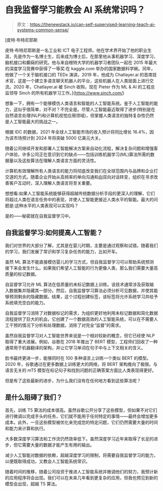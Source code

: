 # 自我监督学习能教会 AI 系统常识吗？

> 原文：<https://thenewstack.io/can-self-supervised-learning-teach-ai-systems-common-sense/>

[](https://www.sinch.com/)

 [皮特·布特尼耶斯

皮特·布特尼耶斯是一名工业和 ICT 电子工程师。他在学术界开始了他的职业生涯，先是作为一名博士生，后来成为博士后，在那里他从事机器学习、深度学习、脑机接口和癫痫的研究。他与来自根特大学的机器学习者团队一起在 2015 年最大的深度学习竞赛中获得了一等奖:在 kaggle.com 举办的国家数据科学碗。同年，他做了一个关于脑机接口的 TEDx 演讲。2019 年，他成为 Chatlayer.ai 的首席技术官，这是一个建立多语言聊天机器人的平台，这些机器人在人类层面上进行交流。2020 年，Chatlayer.ai 被 Sinch 收购，现在 Pieter 作为 ML & AI 的工程总监领导 Sinch 的所有机器学习工作。](https://www.sinch.com/) [](https://www.sinch.com/)

想象一下，拥有一个能够模仿人类语言和智能的人工智能系统。鉴于人工智能的能力，这似乎很简单，对不对？不完全是。尽管人工智能最近取得了进步(特别是在自然语言处理(NLP)和计算机视觉应用领域)，但掌握人类语言的独特复杂性仍然是人工智能最大的挑战之一。

根据 IDC 的数据，2021 年全球人工智能市场的收入预计将同比增长 16.4%，因为该市场预计到 2024 年将突破 5000 亿美元大关。

随着公司继续开发和部署人工智能解决方案来自动化流程，解决复杂问题和增强客户体验，许多公司正在意识到它的缺点——包括训练机器学习(ML)算法所需的数据量以及这些算法在理解人类语言方面的灵活性。

计算机有效理解所有人类语言的能力将彻底改变我们在全球范围内与品牌和企业打交道的方式。随着企业开始从高频率的单向沟通和[向](https://www.sinch.com/conversational-messaging-guide/)双向对话转变，组织在寻求改善客户互动时，深入理解人类语言将至关重要。

想想看:如果人工智能系统能够获得超越传统数据分析手段的更深入的理解，它们将超过人类在语言任务中的表现，并使人工智能更接近人类水平的智能。最大的问题是:这种水平的人类表现可以实现吗？

是的——秘密就在自我监督学习中。

## 自我监督学习:如何提高人工智能？

我们对世界的大部分了解，尤其是在婴儿时期，主要是通过观察和试错。随着我们的学习，我们发展了常识和学习复杂任务的能力，比如开车。

虽然 ML 算法不能直接模仿婴儿的学习方式，但自我监督学习可以帮助系统预测接下来会发生什么。如果我们希望人工智能的行为更像人类，那么我们需要大量高质量的标记数据。

自监督学习允许 ML 算法在低质量的未标记数据上训练。该技术通常涉及获取输入数据集并隐藏其一部分。然后，自我监督学习算法必须分析可见数据，并使其能够预测剩余的隐藏数据。结果，这个过程创建标签，该标签将允许系统学习并给予系统填充空白的能力。

自我监督学习消除了对数据标记的需求，为组织更好地利用未标记数据和简化数据流程提供了巨大的机会。它创建了一个数据高效的人工智能系统，可以在不需要人工干预的情况下分析和处理数据，消除了对完全“监督”的需求。

虽然自我监督学习对人工智能世界来说是一个相对较新的概念，但它已经使 NLP 取得了重大进展。例如，谷歌在 2018 年推出了 BERT 模型，工程师们回收了一种通常用于机器翻译的架构，并让它学习单词在句子中与上下文相关的含义。

脸书最终更进一步，能够同时在 100 多种语言上训练一个类似 BERT 的模型。2020 年，谷歌通过在更多数据上训练更大的网络，将 BERT 架构推向了极限。与语言无关的 mT5 模型在标记句子和找到问题的正确答案方面比人类表现得更好。

但是有了这些最新的进步，为什么我们没有在任何地方看到这些算法呢？

## 是什么阻碍了我们？

首先，训练 T5 算法的成本很高。虽然谷歌公开分享了这些模型，但如果不对它们进行微调以完成手头的任务，它们就不能用于任何特定的事情——最终会增加更多成本。此外，一旦这些模型被优化来完成您的特定问题，它们仍然需要大量的时间和能力来计算和执行。

大多数深度学习算法和工作流仍然效率低下。虽然深度学习近年来取得了长足的进步，但它需要大量的数据才能产生有用的输出。

减少人工智能对数据的依赖，超越深度学习的限制，将需要自我监督学习的能力，以便既取得成功，又教会人工智能系统常识。

随着时间的推移，随着公司投资于推进人工智能系统并微调他们的努力，我预计新的应用程序将会出现。我们可以在未来几年看到更复杂的应用，但我也预见到新的模型会出现，超越 T5 算法。

<svg xmlns:xlink="http://www.w3.org/1999/xlink" viewBox="0 0 68 31" version="1.1"><title>Group</title> <desc>Created with Sketch.</desc></svg>